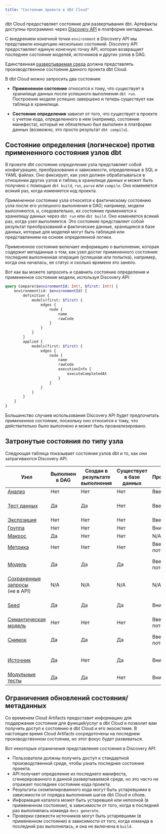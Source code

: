 ```yaml
---
title: "Состояние проекта в dbt Cloud"
---
```


dbt Cloud предоставляет состояние для развертывания dbt. Артефакты доступны программно через [Discovery API](/docs/dbt-cloud-apis/discovery-querying) в платформе метаданных.

С внедрением конечной точки `environment` в Discovery API мы представили концепцию нескольких состояний. Discovery API предоставляет единую конечную точку API, которая возвращает последнее состояние моделей, источников и других узлов в DAG.

Единственная [развертываемая среда](/docs/environments-in-dbt) должна представлять производственное состояние данного проекта dbt Cloud.

В dbt Cloud можно запросить два состояния:

- **Примененное состояние** относится к тому, что существует в хранилище данных после успешного выполнения `dbt run`. Построение модели успешно завершено и теперь существует как таблица в хранилище.

- **Состояние определения** зависит от того, что существует в проекте с учетом кода, определенного в нем (например, состояние манифеста), который не обязательно был выполнен в платформе данных (возможно, это просто результат `dbt compile`).

## Состояние определения (логическое) против примененного состояния узлов dbt

В проекте dbt состояние _определения_ узла представляет собой конфигурацию, преобразования и зависимости, определенные в SQL и YAML файлах. Оно фиксирует, как узел должен обрабатываться в отношении других узлов и таблиц в хранилище данных и может быть получено с помощью `dbt build`, `run`, `parse` или `compile`. Оно изменяется всякий раз, когда изменяется код проекта.

_Примененное состояние_ узла относится к фактическому состоянию узла после его успешного выполнения в DAG; например, модели выполняются, и, следовательно, их состояние применяется к хранилищу данных через `dbt run` или `dbt build`. Оно изменяется всякий раз, когда узел выполняется. Это состояние представляет собой результат преобразований и фактические данные, хранящиеся в базе данных, которые для моделей могут быть таблицей или представлением на основе определенной логики.

Примененное состояние включает информацию о выполнении, которая содержит метаданные о том, как узел достиг примененного состояния: последняя выполненная операция (успешная или попытка), например, когда она началась, ее статус и сколько времени это заняло.

Вот как вы можете запросить и сравнить состояние определения и примененное состояние модели, используя Discovery API:

```graphql
query Compare($environmentId: Int!, $first: Int!) {
	environment(id: $environmentId) {
		definition {
			models(first: $first) {
				edges {
					node {
						name
						rawCode
					}
				}
			}
		}
		applied {
			models(first: $first) {
				edges {
					node {
						name
						rawCode 
						executionInfo {
							executeCompletedAt
						}
					}
				}
			}
		}
	}
}
```

Большинство случаев использования Discovery API будет предпочитать _примененное состояние_, поскольку оно относится к тому, что действительно было выполнено и может быть проанализировано.

## Затронутые состояния по типу узла

Следующая таблица показывает состояния узлов dbt и то, как они затрагиваются Discovery API.

| Узел                                          | Выполнен в DAG  | Создан в результате выполнения | Существует в базе данных | Происхождение          | Состояния            |
|-----------------------------------------------|------------------|-------------------------------|--------------------------|------------------------|----------------------|
| [Анализ](/docs/build/analyses)              | Нет              | Нет                           | Нет                      | Вверх по потоку        | Определение          |
| [Тест данных](/docs/build/data-tests)       | Да               | Да                            | Нет                      | Вверх по потоку        | Примененное и определение |
| [Экспозиция](/docs/build/exposures)         | Нет              | Нет                           | Нет                      | Вверх по потоку        | Определение          |
| [Группа](/docs/build/groups)                 | Нет              | Нет                           | Нет                      | Вниз по потоку         | Определение          |
| [Макрос](/docs/build/jinja-macros)           | Да               | Нет                           | Нет                      | N/A                    | Определение          |
| [Метрика](/docs/build/metrics-overview)      | Нет              | Нет                           | Нет                      | Вверх и вниз по потоку | Определение          |
| [Модель](/docs/build/models)                 | Да               | Да                            | Да                       | Вверх и вниз по потоку | Примененное и определение |
| [Сохраненные запросы](/docs/build/saved-queries) <br /> (не в API) | N/A               | N/A                           | N/A                      | N/A                    | N/A                  |
| [Seed](/docs/build/seeds)                     | Да               | Да                            | Да                       | Вниз по потоку         | Примененное и определение |
| [Семантическая модель](/docs/build/semantic-models) | Нет              | Нет                           | Нет                      | Вверх и вниз по потоку | Определение          |
| [Снимок](/docs/build/snapshots)             | Да               | Да                            | Да                       | Вверх и вниз по потоку | Примененное и определение |
| [Источник](/docs/build/sources)               | Да               | Нет                           | Да                       | Вниз по потоку         | Примененное и определение |
| [Модульные тесты](/docs/build/unit-tests)    | Да               | Да                            | Нет                      | Вниз по потоку         | Определение          |

## Ограничения обновлений состояния/метаданных

Со временем Cloud Artifacts предоставит информацию для поддержания состояния для функций/услуг в dbt Cloud и позволит вам получить доступ к состоянию в dbt Cloud и его экосистеме. В настоящее время Cloud Artifacts сосредоточены на последнем производственном состоянии, но этот фокус будет развиваться.

Вот некоторые ограничения представления состояния в Discovery API:

- Пользователи должны получить доступ к стандартной производственной среде, чтобы узнать последнее состояние проекта.
- API получает определение из последнего манифеста, сгенерированного в данной развертываемой среде, но это часто не отражает последнее состояние кода проекта.
- Результаты скомпилированного кода могут быть устаревшими в зависимости от порядка выполнения шагов dbt Cloud и сбоев.
- Информация каталога может быть устаревшей или неполной (в примененном состоянии), в зависимости от того, когда в последний раз выполнялась команда `docs generate`.
- Проверки свежести источников могут быть устаревшими (в примененном состоянии) в зависимости от того, когда команда в последний раз выполнялась, и она не включена в `build`.